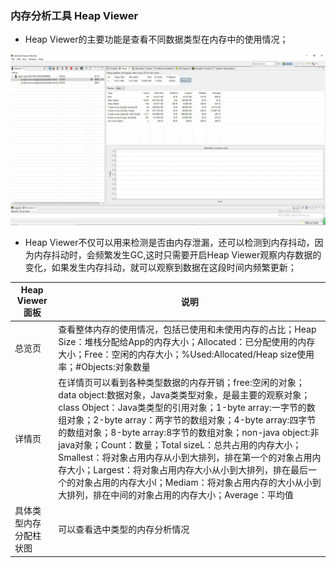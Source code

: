 ###  内存分析工具 Heap Viewer
+ Heap Viewer的主要功能是查看不同数据类型在内存中的使用情况；

![image](https://github.com/ningbaoqi/PerformanceOptimization/blob/master/gif/a20.jpg)

+ Heap Viewer不仅可以用来检测是否由内存泄漏，还可以检测到内存抖动，因为内存抖动时，会频繁发生GC,这时只需要开启Heap Viewer观察内存数据的变化，如果发生内存抖动，就可以观察到数据在这段时间内频繁更新；

|Heap Viewer面板|说明|
|-------|-------|
|总览页|查看整体内存的使用情况，包括已使用和未使用内存的占比；Heap Size：堆栈分配给App的内存大小；Allocated：已分配使用的内存大小；Free：空闲的内存大小；%Used:Allocated/Heap size使用率；#Objects:对象数量|
|详情页|在详情页可以看到各种类型数据的内存开销；free:空闲的对象；data object:数据对象，Java类类型对象，是最主要的观察对象；class Object：Java类类型的引用对象；1-byte array:一字节的数组对象；2-byte array：两字节的数组对象；4-byte array:四字节的数组对象；8-byte array:8字节的数组对象；non-java object:非java对象；Count：数量；Total sizeL：总共占用的内存大小；Smallest：将对象占用内存从小到大排列，排在第一个的对象占用内存大小；Largest：将对象占用内存大小从小到大排列，排在最后一个的对象占用的内存大小l；Mediam：将对象占用内存的大小从小到大排列，排在中间的对象占用的内存大小；Average：平均值|
|具体类型内存分配柱状图|可以查看选中类型的内存分析情况|
